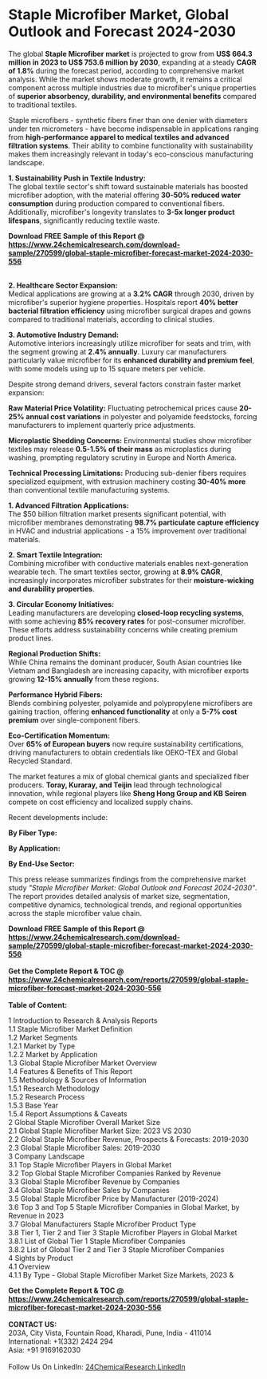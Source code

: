 <h1>Staple Microfiber Market, Global Outlook and Forecast 2024-2030</h1><p>The global <strong>Staple Microfiber market</strong> is projected to grow from <strong>US$ 664.3 million in 2023 to US$ 753.6 million by 2030</strong>, expanding at a steady <strong>CAGR of 1.8%</strong> during the forecast period, according to comprehensive market analysis. While the market shows moderate growth, it remains a critical component across multiple industries due to microfiber's unique properties of <strong>superior absorbency, durability, and environmental benefits</strong> compared to traditional textiles.</p><p>Staple microfibers - synthetic fibers finer than one denier with diameters under ten micrometers - have become indispensable in applications ranging from <strong>high-performance apparel to medical textiles and advanced filtration systems</strong>. Their ability to combine functionality with sustainability makes them increasingly relevant in today's eco-conscious manufacturing landscape.</p><p><strong>1. Sustainability Push in Textile Industry:</strong><br>
The global textile sector's shift toward sustainable materials has boosted microfiber adoption, with the material offering <strong>30-50% reduced water consumption</strong> during production compared to conventional fibers. Additionally, microfiber's longevity translates to <strong>3-5x longer product lifespans</strong>, significantly reducing textile waste.</p><div><b>Download FREE Sample of this Report @ 
            <a href="https://www.24chemicalresearch.com/download-sample/270599/global-staple-microfiber-forecast-market-2024-2030-556">
            https://www.24chemicalresearch.com/download-sample/270599/global-staple-microfiber-forecast-market-2024-2030-556</a></b></div><br><p><strong>2. Healthcare Sector Expansion:</strong><br>
Medical applications are growing at a <strong>3.2% CAGR</strong> through 2030, driven by microfiber's superior hygiene properties. Hospitals report <strong>40% better bacterial filtration efficiency</strong> using microfiber surgical drapes and gowns compared to traditional materials, according to clinical studies.</p><p><strong>3. Automotive Industry Demand:</strong><br>
Automotive interiors increasingly utilize microfiber for seats and trim, with the segment growing at <strong>2.4% annually</strong>. Luxury car manufacturers particularly value microfiber for its <strong>enhanced durability and premium feel</strong>, with some models using up to 15 square meters per vehicle.</p><p>Despite strong demand drivers, several factors constrain faster market expansion:</p><p><strong>Raw Material Price Volatility:</strong> Fluctuating petrochemical prices cause <strong>20-25% annual cost variations</strong> in polyester and polyamide feedstocks, forcing manufacturers to implement quarterly price adjustments.</p><p><strong>Microplastic Shedding Concerns:</strong> Environmental studies show microfiber textiles may release <strong>0.5-1.5% of their mass</strong> as microplastics during washing, prompting regulatory scrutiny in Europe and North America.</p><p><strong>Technical Processing Limitations:</strong> Producing sub-denier fibers requires specialized equipment, with extrusion machinery costing <strong>30-40% more</strong> than conventional textile manufacturing systems.</p><p><strong>1. Advanced Filtration Applications:</strong><br>
The $50 billion filtration market presents significant potential, with microfiber membranes demonstrating <strong>98.7% particulate capture efficiency</strong> in HVAC and industrial applications - a 15% improvement over traditional materials.</p><p><strong>2. Smart Textile Integration:</strong><br>
Combining microfiber with conductive materials enables next-generation wearable tech. The smart textiles sector, growing at <strong>8.9% CAGR</strong>, increasingly incorporates microfiber substrates for their <strong>moisture-wicking and durability properties</strong>.</p><p><strong>3. Circular Economy Initiatives:</strong><br>
Leading manufacturers are developing <strong>closed-loop recycling systems</strong>, with some achieving <strong>85% recovery rates</strong> for post-consumer microfiber. These efforts address sustainability concerns while creating premium product lines.</p><p><strong>Regional Production Shifts:</strong><br>
    While China remains the dominant producer, South Asian countries like Vietnam and Bangladesh are increasing capacity, with microfiber exports growing <strong>12-15% annually</strong> from these regions.</p><p><strong>Performance Hybrid Fibers:</strong><br>
    Blends combining polyester, polyamide and polypropylene microfibers are gaining traction, offering <strong>enhanced functionality</strong> at only a <strong>5-7% cost premium</strong> over single-component fibers.</p><p><strong>Eco-Certification Momentum:</strong><br>
    Over <strong>65% of European buyers</strong> now require sustainability certifications, driving manufacturers to obtain credentials like OEKO-TEX and Global Recycled Standard.</p><p>The market features a mix of global chemical giants and specialized fiber producers. <strong>Toray, Kuraray, and Teijin</strong> lead through technological innovation, while regional players like <strong>Sheng Hong Group and KB Seiren</strong> compete on cost efficiency and localized supply chains.</p><p>Recent developments include:</p><p><strong>By Fiber Type:</strong></p><p><strong>By Application:</strong></p><p><strong>By End-Use Sector:</strong></p><p>This press release summarizes findings from the comprehensive market study <em>"Staple Microfiber Market: Global Outlook and Forecast 2024-2030"</em>. The report provides detailed analysis of market size, segmentation, competitive dynamics, technological trends, and regional opportunities across the staple microfiber value chain.</p><div><b>Download FREE Sample of this Report @ 
            <a href="https://www.24chemicalresearch.com/download-sample/270599/global-staple-microfiber-forecast-market-2024-2030-556">
            https://www.24chemicalresearch.com/download-sample/270599/global-staple-microfiber-forecast-market-2024-2030-556</a></b></div><br><div><b>Get the Complete Report & TOC @ 
            <a href="https://www.24chemicalresearch.com/reports/270599/global-staple-microfiber-forecast-market-2024-2030-556">
            https://www.24chemicalresearch.com/reports/270599/global-staple-microfiber-forecast-market-2024-2030-556</a></b></div><br>
            <b>Table of Content:</b><p>1 Introduction to Research & Analysis Reports<br />
    1.1 Staple Microfiber Market Definition<br />
    1.2 Market Segments<br />
        1.2.1 Market by Type<br />
        1.2.2 Market by Application<br />
    1.3 Global Staple Microfiber Market Overview<br />
    1.4 Features & Benefits of This Report<br />
    1.5 Methodology & Sources of Information<br />
        1.5.1 Research Methodology<br />
        1.5.2 Research Process<br />
        1.5.3 Base Year<br />
        1.5.4 Report Assumptions & Caveats<br />
2 Global Staple Microfiber Overall Market Size<br />
    2.1 Global Staple Microfiber Market Size: 2023 VS 2030<br />
    2.2 Global Staple Microfiber Revenue, Prospects & Forecasts: 2019-2030<br />
    2.3 Global Staple Microfiber Sales: 2019-2030<br />
3 Company Landscape<br />
    3.1 Top Staple Microfiber Players in Global Market<br />
    3.2 Top Global Staple Microfiber Companies Ranked by Revenue<br />
    3.3 Global Staple Microfiber Revenue by Companies<br />
    3.4 Global Staple Microfiber Sales by Companies<br />
    3.5 Global Staple Microfiber Price by Manufacturer (2019-2024)<br />
    3.6 Top 3 and Top 5 Staple Microfiber Companies in Global Market, by Revenue in 2023<br />
    3.7 Global Manufacturers Staple Microfiber Product Type<br />
    3.8 Tier 1, Tier 2 and Tier 3 Staple Microfiber Players in Global Market<br />
        3.8.1 List of Global Tier 1 Staple Microfiber Companies<br />
        3.8.2 List of Global Tier 2 and Tier 3 Staple Microfiber Companies<br />
4 Sights by Product<br />
    4.1 Overview<br />
        4.1.1 By Type - Global Staple Microfiber Market Size Markets, 2023 &</p><div><b>Get the Complete Report & TOC @ 
            <a href="https://www.24chemicalresearch.com/reports/270599/global-staple-microfiber-forecast-market-2024-2030-556">
            https://www.24chemicalresearch.com/reports/270599/global-staple-microfiber-forecast-market-2024-2030-556</a></b></div><br><b>CONTACT US:</b><br>
            203A, City Vista, Fountain Road, Kharadi, Pune, India - 411014<br>
            International: +1(332) 2424 294<br>
            Asia: +91 9169162030 <br><br>
            Follow Us On LinkedIn: <a href="https://www.linkedin.com/company/24chemicalresearch/">24ChemicalResearch LinkedIn</a>